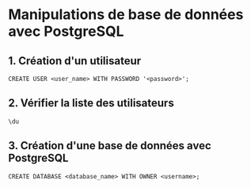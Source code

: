 # Manipulations de base de données avec PostgreSQL

## 1. Création d'un utilisateur

`CREATE USER <user_name> WITH PASSWORD '<password>';`

## 2. Vérifier la liste des utilisateurs

`\du`

## 3. Création d'une base de données avec PostgreSQL

`CREATE DATABASE <database_name> WITH OWNER <username>;`

